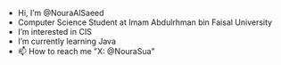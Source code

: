 -  Hi, I’m @NouraAlSaeed
-  Computer Science Student at Imam Abdulrhman bin Faisal University
-  I’m interested in CIS
-  I’m currently learning Java
- 📫 How to reach me "X: @NouraSua"

<!---
NouraAlSaeed/NouraAlSaeed is a ✨ special ✨ repository because its `README.md` (this file) appears on your GitHub profile.
You can click the Preview link to take a look at your changes.
--->
